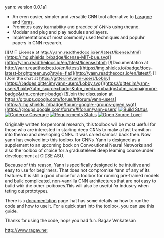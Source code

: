 yann:
version 0.0.1a1 
 
* An even easier, simpler and versatile CNN tool alternative to 
    [Lasagne](https://github.com/Lasagne/Lasagne) and [Keras](https://keras.io/).
* Promotes easy learnability and practice of CNNs using theano.
* Modular and plug and play modules and layers.
* Implementations of most commonly used techniques and popular papers in CNN research. 

[![MIT License at http://yann.readthedocs.io/en/latest/license.html](https://img.shields.io/badge/license-MIT-blue.svg)](http://yann.readthedocs.io/en/latest/license.html)
[![Documentation at http://yann.readthedocs.io/en/latest/](https://img.shields.io/badge/docs-latest-brightgreen.svg?style=flat)](http://yann.readthedocs.io/en/latest/)
[![Join the chat at https://gitter.im/yann-users/Lobby](https://badges.gitter.im/yann-users/Lobby.svg)](https://gitter.im/yann-users/Lobby?utm_source=badge&utm_medium=badge&utm_campaign=pr-badge&utm_content=badge)
[![Join the discussion at https://groups.google.com/forum/#!forum/yann-users](https://img.shields.io/badge/forum-google--groups-green.svg)](https://groups.google.com/forum/#!forum/yann-users)
[![Build Status](https://travis-ci.org/ragavvenkatesan/yann.svg?branch=master)](https://travis-ci.org/ragavvenkatesan/yann)
[![Codecov Coverage](https://codecov.io/gh/ragavvenkatesan/yann/branch/master/graph/badge.svg)](https://codecov.io/gh/ragavvenkatesan/yann)
[![Requirements Status](https://requires.io/github/ragavvenkatesan/yann/requirements.svg?branch=master)](https://requires.io/github/ragavvenkatesan/yann/requirements/?branch=master)
[![Open Source Love](https://badges.frapsoft.com/os/v1/open-source.svg?v=103)](https://badges.frapsoft.com/os/v1/open-source.svg?v=103)] 

Originally written for personal research, this toolbox will be most useful for those who are 
interested in starting deep CNNs to make a fast transition into theano and developing CNNs. It was 
called samosa back then. Now yann has evolved into this toolbox for CNNs. Yann is designed as a 
supplement to an upcoming book on Convolutional Neural Networks and also the toolbox of choice for a
graduatelevel deep learning course under developement at CIDSE ASU. 

Because of this reason, Yann is specifically designed to be intuitive and easy to use for beginners.
That does not compromise Yann of any of its features. It is still a good choice for a toolbox for 
running pre-trained models and build complicated, non-vannilla CNN architectures that are not easy 
to build with the other toolboxes.This will also be useful for industry when teting out prototypes.

There is a [documentation](http://yann.readthedocs.io/en/latest/) page that has some details on how
to run the code and how to use it. For a quick start into the toolbox, you can use this 
[guide](http://yann.readthedocs.io/en/latest/#quick-start).

Thanks for using the code, hope you had fun.
Ragav Venkatesan

http://www.ragav.net